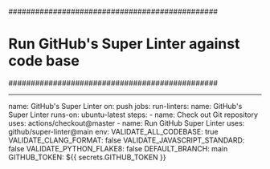 ###############################################
# Run GitHub's Super Linter against code base #
###############################################

---
name: GitHub's Super Linter
on: push
jobs:
  run-linters:
    name: GitHub's Super Linter
    runs-on: ubuntu-latest
    steps:
      - name: Check out Git repository
        uses: actions/checkout@master
      - name: Run GitHub Super Linter
        uses: github/super-linter@main
        env:
          VALIDATE_ALL_CODEBASE: true
          VALIDATE_CLANG_FORMAT: false
          VALIDATE_JAVASCRIPT_STANDARD: false
          VALIDATE_PYTHON_FLAKE8: false
          DEFAULT_BRANCH: main
          GITHUB_TOKEN: ${{ secrets.GITHUB_TOKEN }}
